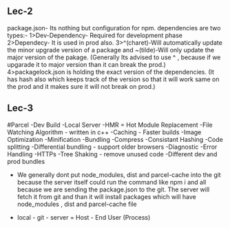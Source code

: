 ## Lec-2

package.json- Its nothing but configuration for npm.
dependencies are two types:-
1>Dev-Dependency- Required for development phase
2>Dependecy- It is used in prod also.
3>^(charet)-Will automatically update the minor upgrade version of a package and ~(tilde)-Will only update the major version of the pakage. (Generally Its advised to use ^ , because if we upgarade it to major version than it can break the prod.)
4>packagelock.json is holding the exact version of the dependencies. (It has hash also which keeps track of the version so that it will work same on the prod and it makes sure it will not break on prod.)

## Lec-3

#Parcel
-Dev Build
-Local Server
-HMR = Hot Module Replacement
-File Watching Algorithm - written in c++
-Caching - Faster builds
-Image Optimization
-Minification
-Bundling
-Compress
-Consistant Hashing
-Code splitting
-Differential bundling - support older browsers
-Diagnostic
-Error Handling
-HTTPs
-Tree Shaking - remove unused code
-Different dev and prod bundles

- We generally dont put node_modules, dist and parcel-cache into the git because the server itself could run the command like npm i and all because we are sending the package.json to the git. The server will fetch it from git and than it will install packages which will have node_modules , dist and parcel-cache file

- local - git - server = Host - End User (Process)
